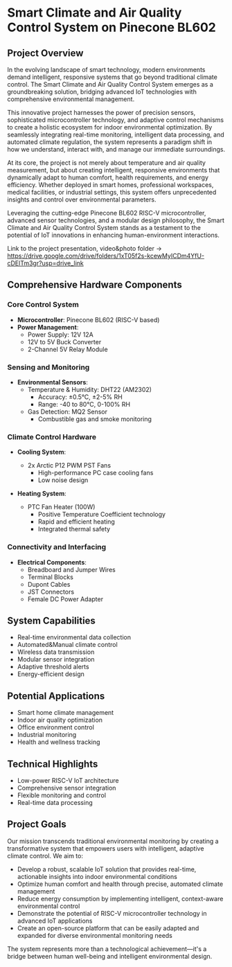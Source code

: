 # Smart Climate and Air Quality Control System on Pinecone BL602

## Project Overview
In the evolving landscape of smart technology, modern environments demand intelligent, responsive systems that go beyond traditional climate control. The Smart Climate and Air Quality Control System emerges as a groundbreaking solution, bridging advanced IoT technologies with comprehensive environmental management.

This innovative project harnesses the power of precision sensors, sophisticated microcontroller technology, and adaptive control mechanisms to create a holistic ecosystem for indoor environmental optimization. By seamlessly integrating real-time monitoring, intelligent data processing, and automated climate regulation, the system represents a paradigm shift in how we understand, interact with, and manage our immediate surroundings.

At its core, the project is not merely about temperature and air quality measurement, but about creating intelligent, responsive environments that dynamically adapt to human comfort, health requirements, and energy efficiency. Whether deployed in smart homes, professional workspaces, medical facilities, or industrial settings, this system offers unprecedented insights and control over environmental parameters.

Leveraging the cutting-edge Pinecone BL602 RISC-V microcontroller, advanced sensor technologies, and a modular design philosophy, the Smart Climate and Air Quality Control System stands as a testament to the potential of IoT innovations in enhancing human-environment interactions.

Link to the project presentation, video&photo folder -> https://drive.google.com/drive/folders/1xT05f2s-kcewMyICDm4YfU-cDElTm3gr?usp=drive_link

## Comprehensive Hardware Components

### Core Control System
- **Microcontroller**: Pinecone BL602 (RISC-V based)
- **Power Management**:
  - Power Supply: 12V 12A
  - 12V to 5V Buck Converter
  - 2-Channel 5V Relay Module

### Sensing and Monitoring
- **Environmental Sensors**:
  - Temperature & Humidity: DHT22 (AM2302)
    - Accuracy: ±0.5°C, ±2-5% RH
    - Range: -40 to 80°C, 0-100% RH
  - Gas Detection: MQ2 Sensor
    - Combustible gas and smoke monitoring

### Climate Control Hardware
- **Cooling System**:
  - 2x Arctic P12 PWM PST Fans
    - High-performance PC case cooling fans
    - Low noise design

- **Heating System**:
  - PTC Fan Heater (100W)
    - Positive Temperature Coefficient technology
    - Rapid and efficient heating
    - Integrated thermal safety

### Connectivity and Interfacing
- **Electrical Components**:
  - Breadboard and Jumper Wires
  - Terminal Blocks
  - Dupont Cables
  - JST Connectors
  - Female DC Power Adapter

## System Capabilities
- Real-time environmental data collection
- Automated&Manual climate control
- Wireless data transmission
- Modular sensor integration
- Adaptive threshold alerts
- Energy-efficient design

## Potential Applications
- Smart home climate management
- Indoor air quality optimization
- Office environment control
- Industrial monitoring
- Health and wellness tracking

## Technical Highlights
- Low-power RISC-V IoT architecture
- Comprehensive sensor integration
- Flexible monitoring and control
- Real-time data processing

## Project Goals
Our mission transcends traditional environmental monitoring by creating a transformative system that empowers users with intelligent, adaptive climate control. We aim to:

- Develop a robust, scalable IoT solution that provides real-time, actionable insights into indoor environmental conditions
- Optimize human comfort and health through precise, automated climate management
- Reduce energy consumption by implementing intelligent, context-aware environmental control
- Demonstrate the potential of RISC-V microcontroller technology in advanced IoT applications
- Create an open-source platform that can be easily adapted and expanded for diverse environmental monitoring needs

The system represents more than a technological achievement—it's a bridge between human well-being and intelligent environmental design.
